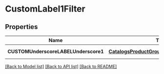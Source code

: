 # CustomLabel1Filter

## Properties
Name | Type | Description | Notes
------------ | ------------- | ------------- | -------------
**CUSTOMUnderscoreLABELUnderscore1** | [**CatalogsProductGroupMultipleStringCriteria**](.md) |  | [default to null]

[[Back to Model list]](../README.md#documentation-for-models) [[Back to API list]](../README.md#documentation-for-api-endpoints) [[Back to README]](../README.md)



